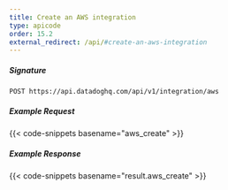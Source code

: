 ```yaml
---
title: Create an AWS integration
type: apicode
order: 15.2
external_redirect: /api/#create-an-aws-integration
---
```


##### Signature
`POST https://api.datadoghq.com/api/v1/integration/aws`

##### Example Request
{{< code-snippets basename="aws_create" >}}

##### Example Response
{{< code-snippets basename="result.aws_create" >}}

